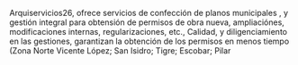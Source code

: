 Arquiservicios26, ofrece servicios de confección de planos municipales , y gestión integral para obtensión de permisos de obra nueva, ampliaciónes, modificaciones internas, regularizaciones, etc., Calidad, y diligenciamiento en las gestiones, garantizan la obtención de los permisos en menos tiempo (Zona Norte Vicente López; San Isidro; Tigre; Escobar; Pilar
